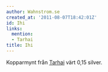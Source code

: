 ```yaml
---
author: Wahnstrom.se
created_at: '2011-08-07T18:42:01Z'
id: Ihi
links:
  mention:
  - Tarhai
title: Ihi
---
```


Kopparmynt från [Tarhai] värt 0,15 silver.

  [Tarhai]: Tarhai